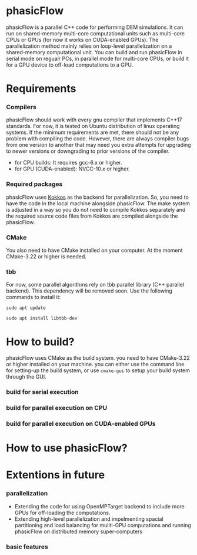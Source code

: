 # phasicFlow
phasicFlow is a parallel C++ code for performing DEM simulations. It can run on shared-memory multi-core computational units such as multi-core CPUs or GPUs (for now it works on CUDA-enabled GPUs). The parallelization method mainly relies on loop-level parallelization on a shared-memory computational unit. You can build and run phasicFlow in serial mode on regualr PCs, in parallel mode for multi-core CPUs, or build it for a GPU device to off-load computations to a GPU. 



# Requirements
### Compilers
phasicFlow should work with every gnu compiler that implements C++17 standards. For now, it is tested on Ubuntu distribution of linux operating systems. If the minimum requirements are met, there should not be any problem with compiling the code. However, there are always compiler bugs from one version to another that may need you extra attempts for upgrading to newer versions or downgrading to prior versions of the compiler.
* for CPU builds: It requires gcc-6.x or higher. 
* for GPU (CUDA-enabled): NVCC-10.x or higher.

### Required packages
phasicFlow uses [Kokkos]( https://github.com/kokkos/kokkos) as the backend for parallelization. So, you need to  have the code in the local machine alongside phasicFlow. The make system is adjusted in a way so you do not need to compile Kokkos separately and the required source code files from Kokkos are compiled alongside the phasicFlow.

### CMake
You also need to have CMake installed on your computer. At the moment CMake-3.22 or higher is needed.

### tbb
For now, some parallel algorithms rely on tbb parallel library (C++ parallel backend). This dependency will be removed soon. Use the following commands to install it:

`sudo apt update`

`sudo apt install libtbb-dev`

# How to build? 
phasicFlow uses CMake as the build system. you need to have CMake-3.22 or higher installed on your machine. you can either use the command line for setting-up the build system, or use `cmake-gui` to setup your build system through the GUI. 

### build for serial execution
 
### build for parallel execution on CPU
 
### build for parallel execution on CUDA-enabled GPUs
 
# How to use phasicFlow?
     
# Extentions in future
### parallelization 
* Extending the code for using OpenMPTarget backend to include more GPUs for off-loading the computations. 
* Extending high-level parallelization and impelmenting spacial partitioning and load balancing for muilti-GPU computations and running phasicFlow on distributed memory super-computers 
 
### basic features 
